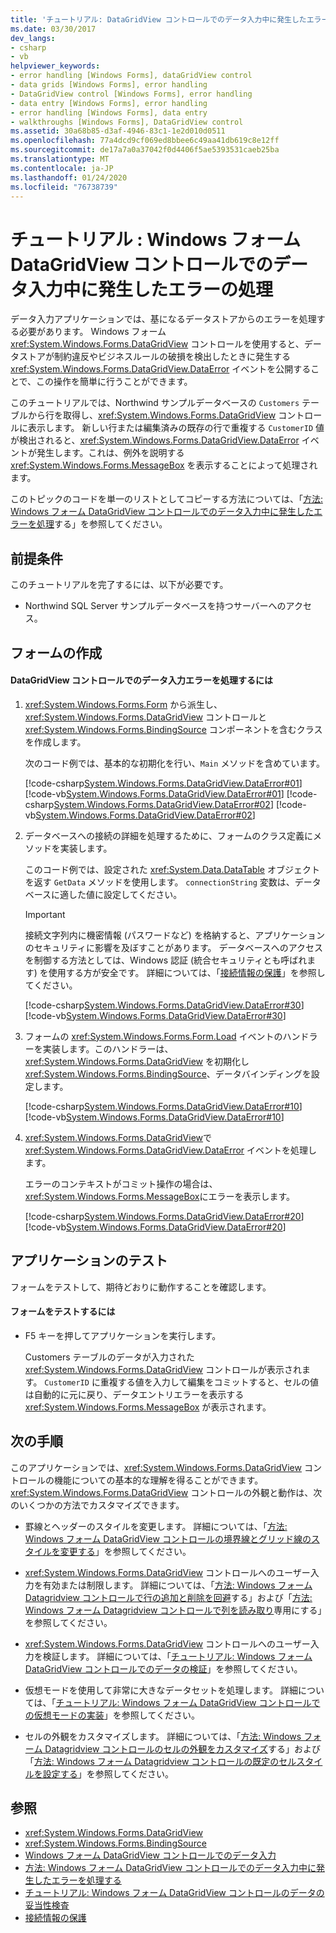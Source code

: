 ```yaml
---
title: 'チュートリアル: DataGridView コントロールでのデータ入力中に発生したエラーの処理'
ms.date: 03/30/2017
dev_langs:
- csharp
- vb
helpviewer_keywords:
- error handling [Windows Forms], dataGridView control
- data grids [Windows Forms], error handling
- DataGridView control [Windows Forms], error handling
- data entry [Windows Forms], error handling
- error handling [Windows Forms], data entry
- walkthroughs [Windows Forms], DataGridView control
ms.assetid: 30a68b85-d3af-4946-83c1-1e2d010d0511
ms.openlocfilehash: 77a4dcd9cf069ed8bbee6c49aa41db619c8e12ff
ms.sourcegitcommit: de17a7a0a37042f0d4406f5ae5393531caeb25ba
ms.translationtype: MT
ms.contentlocale: ja-JP
ms.lasthandoff: 01/24/2020
ms.locfileid: "76738739"
---
```

# <a name="walkthrough-handling-errors-that-occur-during-data-entry-in-the-windows-forms-datagridview-control"></a>チュートリアル : Windows フォーム DataGridView コントロールでのデータ入力中に発生したエラーの処理

データ入力アプリケーションでは、基になるデータストアからのエラーを処理する必要があります。 Windows フォーム <xref:System.Windows.Forms.DataGridView> コントロールを使用すると、データストアが制約違反やビジネスルールの破損を検出したときに発生する <xref:System.Windows.Forms.DataGridView.DataError> イベントを公開することで、この操作を簡単に行うことができます。

このチュートリアルでは、Northwind サンプルデータベースの `Customers` テーブルから行を取得し、<xref:System.Windows.Forms.DataGridView> コントロールに表示します。 新しい行または編集済みの既存の行で重複する `CustomerID` 値が検出されると、<xref:System.Windows.Forms.DataGridView.DataError> イベントが発生します。これは、例外を説明する <xref:System.Windows.Forms.MessageBox> を表示することによって処理されます。

このトピックのコードを単一のリストとしてコピーする方法については、「[方法: Windows フォーム DataGridView コントロールでのデータ入力中に発生したエラーを処理](handle-errors-that-occur-during-data-entry-in-the-datagrid.md)する」を参照してください。

## <a name="prerequisites"></a>前提条件

このチュートリアルを完了するには、以下が必要です。

- Northwind SQL Server サンプルデータベースを持つサーバーへのアクセス。

## <a name="creating-the-form"></a>フォームの作成

#### <a name="to-handle-data-entry-errors-in-the-datagridview-control"></a>DataGridView コントロールでのデータ入力エラーを処理するには

1. <xref:System.Windows.Forms.Form> から派生し、<xref:System.Windows.Forms.DataGridView> コントロールと <xref:System.Windows.Forms.BindingSource> コンポーネントを含むクラスを作成します。

    次のコード例では、基本的な初期化を行い、`Main` メソッドを含めています。

    [!code-csharp[System.Windows.Forms.DataGridView.DataError#01](~/samples/snippets/csharp/VS_Snippets_Winforms/System.Windows.Forms.DataGridView.DataError/CS/errorhandling.cs#01)]
    [!code-vb[System.Windows.Forms.DataGridView.DataError#01](~/samples/snippets/visualbasic/VS_Snippets_Winforms/System.Windows.Forms.DataGridView.DataError/VB/errorhandling.vb#01)]
    [!code-csharp[System.Windows.Forms.DataGridView.DataError#02](~/samples/snippets/csharp/VS_Snippets_Winforms/System.Windows.Forms.DataGridView.DataError/CS/errorhandling.cs#02)]
    [!code-vb[System.Windows.Forms.DataGridView.DataError#02](~/samples/snippets/visualbasic/VS_Snippets_Winforms/System.Windows.Forms.DataGridView.DataError/VB/errorhandling.vb#02)]

2. データベースへの接続の詳細を処理するために、フォームのクラス定義にメソッドを実装します。

    このコード例では、設定された <xref:System.Data.DataTable> オブジェクトを返す `GetData` メソッドを使用します。 `connectionString` 変数は、データベースに適した値に設定してください。

    > [!IMPORTANT]
    > 接続文字列内に機密情報 (パスワードなど) を格納すると、アプリケーションのセキュリティに影響を及ぼすことがあります。 データベースへのアクセスを制御する方法としては、Windows 認証 (統合セキュリティとも呼ばれます) を使用する方が安全です。 詳細については、「[接続情報の保護](../../data/adonet/protecting-connection-information.md)」を参照してください。

    [!code-csharp[System.Windows.Forms.DataGridView.DataError#30](~/samples/snippets/csharp/VS_Snippets_Winforms/System.Windows.Forms.DataGridView.DataError/CS/errorhandling.cs#30)]
    [!code-vb[System.Windows.Forms.DataGridView.DataError#30](~/samples/snippets/visualbasic/VS_Snippets_Winforms/System.Windows.Forms.DataGridView.DataError/VB/errorhandling.vb#30)]

3. フォームの <xref:System.Windows.Forms.Form.Load> イベントのハンドラーを実装します。このハンドラーは、<xref:System.Windows.Forms.DataGridView> を初期化し <xref:System.Windows.Forms.BindingSource>、データバインディングを設定します。

    [!code-csharp[System.Windows.Forms.DataGridView.DataError#10](~/samples/snippets/csharp/VS_Snippets_Winforms/System.Windows.Forms.DataGridView.DataError/CS/errorhandling.cs#10)]
    [!code-vb[System.Windows.Forms.DataGridView.DataError#10](~/samples/snippets/visualbasic/VS_Snippets_Winforms/System.Windows.Forms.DataGridView.DataError/VB/errorhandling.vb#10)]

4. <xref:System.Windows.Forms.DataGridView>で <xref:System.Windows.Forms.DataGridView.DataError> イベントを処理します。

    エラーのコンテキストがコミット操作の場合は、<xref:System.Windows.Forms.MessageBox>にエラーを表示します。

    [!code-csharp[System.Windows.Forms.DataGridView.DataError#20](~/samples/snippets/csharp/VS_Snippets_Winforms/System.Windows.Forms.DataGridView.DataError/CS/errorhandling.cs#20)]
    [!code-vb[System.Windows.Forms.DataGridView.DataError#20](~/samples/snippets/visualbasic/VS_Snippets_Winforms/System.Windows.Forms.DataGridView.DataError/VB/errorhandling.vb#20)]

## <a name="testing-the-application"></a>アプリケーションのテスト

フォームをテストして、期待どおりに動作することを確認します。

#### <a name="to-test-the-form"></a>フォームをテストするには

- F5 キーを押してアプリケーションを実行します。

  Customers テーブルのデータが入力された <xref:System.Windows.Forms.DataGridView> コントロールが表示されます。 `CustomerID` に重複する値を入力して編集をコミットすると、セルの値は自動的に元に戻り、データエントリエラーを表示する <xref:System.Windows.Forms.MessageBox> が表示されます。

## <a name="next-steps"></a>次の手順

このアプリケーションでは、<xref:System.Windows.Forms.DataGridView> コントロールの機能についての基本的な理解を得ることができます。 <xref:System.Windows.Forms.DataGridView> コントロールの外観と動作は、次のいくつかの方法でカスタマイズできます。

- 罫線とヘッダーのスタイルを変更します。 詳細については、「[方法: Windows フォーム DataGridView コントロールの境界線とグリッド線のスタイルを変更する](change-the-border-and-gridline-styles-in-the-datagrid.md)」を参照してください。

- <xref:System.Windows.Forms.DataGridView> コントロールへのユーザー入力を有効または制限します。 詳細については、「[方法: Windows フォーム Datagridview コントロールで行の追加と削除を回避](prevent-row-addition-and-deletion-datagridview.md)する」および「[方法: Windows フォーム Datagridview コントロールで列を読み取り](how-to-make-columns-read-only-in-the-windows-forms-datagridview-control.md)専用にする」を参照してください。

- <xref:System.Windows.Forms.DataGridView> コントロールへのユーザー入力を検証します。 詳細については、「[チュートリアル: Windows フォーム DataGridView コントロールでのデータの検証](walkthrough-validating-data-in-the-windows-forms-datagridview-control.md)」を参照してください。

- 仮想モードを使用して非常に大きなデータセットを処理します。 詳細については、「[チュートリアル: Windows フォーム DataGridView コントロールでの仮想モードの実装](implementing-virtual-mode-wf-datagridview-control.md)」を参照してください。

- セルの外観をカスタマイズします。 詳細については、「[方法: Windows フォーム Datagridview コントロールのセルの外観をカスタマイズ](customize-the-appearance-of-cells-in-the-datagrid.md)する」および「[方法: Windows フォーム Datagridview コントロールの既定のセルスタイルを設定する](how-to-set-default-cell-styles-for-the-windows-forms-datagridview-control.md)」を参照してください。

## <a name="see-also"></a>参照

- <xref:System.Windows.Forms.DataGridView>
- <xref:System.Windows.Forms.BindingSource>
- [Windows フォーム DataGridView コントロールでのデータ入力](data-entry-in-the-windows-forms-datagridview-control.md)
- [方法: Windows フォーム DataGridView コントロールでのデータ入力中に発生したエラーを処理する](handle-errors-that-occur-during-data-entry-in-the-datagrid.md)
- [チュートリアル: Windows フォーム DataGridView コントロールのデータの妥当性検査](walkthrough-validating-data-in-the-windows-forms-datagridview-control.md)
- [接続情報の保護](../../data/adonet/protecting-connection-information.md)
